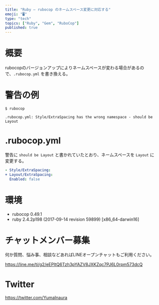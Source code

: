 ```yaml
---
title: "Ruby — rubocop のネームスペース変更に対応する"
emoji: "🖥"
type: "tech"
topics: ["Ruby", "Gem", "RuboCop"]
published: true
---
```


# 概要

rubocopのバージョンアップによりネームスペースが変わる場合があるので、`.rubocop.yml` を書き換える。

# 警告の例

```
$ rubocop
```

```
.rubocop.yml: Style/ExtraSpacing has the wrong namespace - should be Layout
```

# .rubocop.yml

警告に `should be Layout` と書かれていたとおり、ネームスペースを `Layout` に変更する。

```diff:rubocop.yml
- Style/ExtraSpacing:
+ Layout/ExtraSpacing:
  Enabled: false
```

# 環境

- rubocop 0.49.1
- ruby 2.4.2p198 (2017-09-14 revision 59899) [x86_64-darwin16]








<!-- Update From Qiita API -->

# チャットメンバー募集


何か質問、悩み事、相談などあればLINEオープンチャットもご利用ください。

https://line.me/ti/g2/eEPltQ6Tzh3pYAZV8JXKZqc7PJ6L0rpm573dcQ





# Twitter


https://twitter.com/YumaInaura


<!-- Update From Qiita API -->


